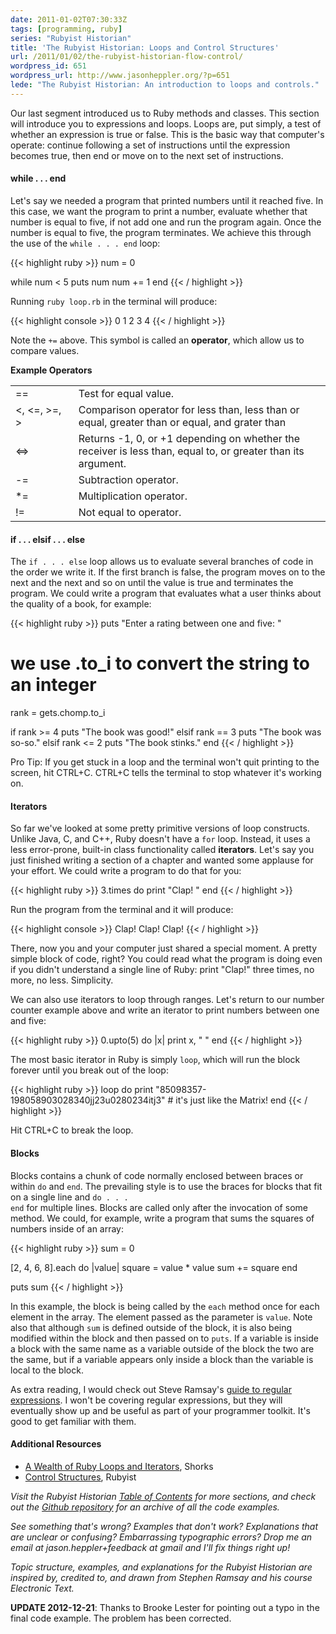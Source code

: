 ```yaml
---
date: 2011-01-02T07:30:33Z
tags: [programming, ruby]
series: "Rubyist Historian"
title: 'The Rubyist Historian: Loops and Control Structures'
url: /2011/01/02/the-rubyist-historian-flow-control/
wordpress_id: 651
wordpress_url: http://www.jasonheppler.org/?p=651
lede: "The Rubyist Historian: An introduction to loops and controls."
---
```


Our last segment introduced us to Ruby methods and classes.  This section will introduce you to expressions and loops. Loops are, put simply, a test of whether an expression is true or false. This is the basic way that computer's operate: continue following a set of instructions until the expression becomes true, then end or move on to the next set of instructions.<!--more-->

<h4>while . . . end</h4>

Let's say we needed a program that printed numbers until it reached five.  In this case, we want the program to print a number, evaluate whether that number is equal to five, if not add one and run the program again.  Once the number is equal to five, the program terminates.  We achieve this through the use of the <code>while . . . end</code> loop:

{{< highlight ruby >}}
num = 0

while num < 5
    puts num
    num += 1
end
{{< / highlight >}}

Running <code>ruby loop.rb</code> in the terminal will produce:

{{< highlight console >}}
0
1
2
3
4
{{< / highlight >}}

Note the <code>+=</code> above. This symbol is called an <strong>operator</strong>, which allow us to compare values.  

<strong>Example Operators</strong>
<table border="0" width="100%" cellpadding="3" cellspacing="3">
	<tr>
		<td>==</td>
		<td>Test for equal value.</td>
	</tr>
	<tr>
		<td width="20%"><, <=, >=, ></td>
		<td>Comparison operator for less than, less than or equal, greater than or equal, and grater than</td>
	</tr>
	<tr>
		<td><=></td>
		<td>Returns -1, 0, or +1 depending on whether the receiver is less than, equal to, or greater than its argument.</td>
	</tr>
	<tr>
		<td>-=</td>
		<td>Subtraction operator.</td>
	</tr>
	<tr>
		<td>*=</td>
		<td>Multiplication operator.</td>
	</tr>
        <tr>
		<td>!=</td>
		<td>Not equal to operator.</td>
	</tr>
</table>

<h4>if . . . elsif . . . else</h4>

The <code>if . . . else</code> loop allows us to evaluate several branches of code in the order we write it.  If the first branch is false, the program moves on to the next and the next and so on until the value is true and terminates the program.  We could write a program that evaluates what a user thinks about the quality of a book, for example:

{{< highlight ruby >}}
puts "Enter a rating between one and five: "

# we use .to_i to convert the string to an integer
rank = gets.chomp.to_i

if rank >= 4
    puts "The book was good!"
elsif rank == 3
    puts "The book was so-so."
elsif rank <= 2
    puts "The book stinks."
end
{{< / highlight >}}

Pro Tip: If you get stuck in a loop and the terminal won't quit printing to the screen, hit CTRL+C.  CTRL+C tells the terminal to stop whatever it's working on.

<h4>Iterators</h4>

So far we've looked at some pretty primitive versions of loop constructs.  Unlike Java, C, and C++, Ruby doesn't have a <code>for</code> loop.  Instead, it uses a less error-prone, built-in class functionality called <strong>iterators</strong>.  Let's say you just finished writing a section of a chapter and wanted some applause for your effort.  We could write a program to do that for you:

{{< highlight ruby >}}
3.times do 
   print "Clap! "
end
{{< / highlight >}}

Run the program from the terminal and it will produce:

{{< highlight console >}}
Clap! Clap! Clap!
{{< / highlight >}}

There, now you and your computer just shared a special moment.  A pretty simple block of code, right? You could read what the program is doing even if you didn't understand a single line of Ruby: print "Clap!" three times, no more, no less.  Simplicity.

We can also use iterators to loop through ranges.  Let's return to our number counter example above and write an iterator to print numbers between one and five:

{{< highlight ruby >}}
0.upto(5) do |x|
    print x, " "
end
{{< / highlight >}}

The most basic iterator in Ruby is simply <code>loop</code>, which will run the block forever until you break out of the loop:

{{< highlight ruby >}}
loop do
    print "85098357-198058903028340jj23u0280234itj3"
    # it's just like the Matrix!
end
{{< / highlight >}}

Hit CTRL+C to break the loop.

<h4>Blocks</h4>

Blocks contains a chunk of code normally enclosed between braces or within <code>do</code> and <code>end</code>.  The prevailing style is to use the braces for blocks that fit on a single line and <code>do . . . end</code> for multiple lines. Blocks are called only after the invocation of some method.  We could, for example, write a program that sums the squares of numbers inside of an array:

{{< highlight ruby >}}
sum = 0

[2, 4, 6, 8].each do |value|
    square = value * value
    sum += square
end 

puts sum
{{< / highlight >}}

In this example, the block is being called by the <code>each</code> method once for each element in the array.  The element passed as the parameter is <code>value</code>.  Note also that although <code>sum</code> is defined outside of the block, it is also being modified within the block and then passed on to <code>puts</code>.  If a variable is inside a block with the same name as a variable outside of the block the two are the same, but if a variable appears only inside a block than the variable is local to the block.

As extra reading, I would check out Steve Ramsay's <a href="http://etext.lib.virginia.edu/services/helpsheets/unix/regex.html">guide to regular expressions</a>. I won't be covering regular expressions, but they will eventually show up and be useful as part of your programmer toolkit. It's good to get familiar with them.

<h4>Additional Resources</h4>
<ul>
<li><a href="http://www.skorks.com/2009/09/a-wealth-of-ruby-loops-and-iterators/">A Wealth of Ruby Loops and Iterators</a>, Shorks</li>
<li><a href="http://www.rubyist.net/~slagell/ruby/control.html">Control Structures</a>, Rubyist</li>
</ul>

<em>Visit the Rubyist Historian <a href="http://www.jasonheppler.org/the-rubyist-historian-the-series.html">Table of Contents</a> for more sections, and check out the <a href="https://github.com/hepplerj/rubyist-historian">Github repository</a> for an archive of all the code examples.</em>

<em>See something that's wrong?  Examples that don't work?  Explanations that are unclear or confusing?  Embarrassing typographic errors?  Drop me an email at jason.heppler+feedback at gmail and I'll fix things right up!</em>

<em>Topic structure, examples, and explanations for the Rubyist Historian are inspired by, credited to, and drawn from Stephen Ramsay and his course Electronic Text.</em>

**UPDATE 2012-12-21**: Thanks to Brooke Lester for pointing out a typo in the final code example. The problem has been corrected.